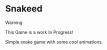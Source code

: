 # Snakeed

> [!WARNING]
> This Game is a work In Progress!

Simple snake game with some cool animations.
